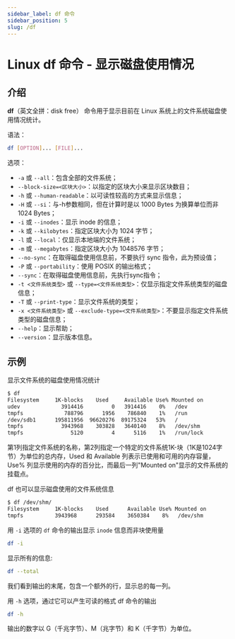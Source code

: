 ```yaml
---
sidebar_label: df 命令
sidebar_position: 5
slug: /df
---
```


# Linux df 命令 - 显示磁盘使用情况



## 介绍

**df**（英文全拼：disk free） 命令用于显示目前在 Linux 系统上的文件系统磁盘使用情况统计。

语法：

```bash
df [OPTION]... [FILE]...
```

选项：

- `-a` 或 `--all`：包含全部的文件系统；
- `--block-size=<区块大小>`：以指定的区块大小来显示区块数目；
- `-h` 或 `--human-readable`：以可读性较高的方式来显示信息；
- `-H` 或 `--si`：与-h参数相同，但在计算时是以 1000 Bytes 为换算单位而非 1024 Bytes；
- `-i` 或 `--inodes`：显示 inode 的信息；
- `-k` 或 `--kilobytes`：指定区块大小为 1024 字节；
- `-l` 或 `--local`：仅显示本地端的文件系统；
- `-m` 或 `--megabytes`：指定区块大小为 1048576 字节；
- `--no-sync`：在取得磁盘使用信息前，不要执行 sync 指令，此为预设值；
- `-P` 或 `--portability`：使用 POSIX 的输出格式；
- `--sync`：在取得磁盘使用信息前，先执行sync指令；
- `-t <文件系统类型>` 或 `--type=<文件系统类型>`：仅显示指定文件系统类型的磁盘信息；
- `-T` 或 `--print-type`：显示文件系统的类型；
- `-x <文件系统类型>` 或 `--exclude-type=<文件系统类型>`：不要显示指定文件系统类型的磁盘信息；
- `--help`：显示帮助；
- `--version`：显示版本信息。



## 示例

显示文件系统的磁盘使用情况统计

```bash
$ df 
Filesystem     1K-blocks    Used     Available Use% Mounted on 
udev             3914416         0   3914416    0%   /dev
tmpfs             788796      1956    786840    1%   /run
/dev/sdb1      195811956  96620276  89175324   53%   /
tmpfs            3943968    303828   3640140    8%   /dev/shm
tmpfs               5120         4      5116    1%   /run/lock
```

第1列指定文件系统的名称，第2列指定一个特定的文件系统1K-块（1K是1024字节）为单位的总内存，Used 和 Available 列表示已使用和可用的内存容量，Use% 列显示使用的内存的百分比，而最后一列"Mounted on"显示的文件系统的挂载点。

df 也可以显示磁盘使用的文件系统信息

```bash
$ df /dev/shm/
Filesystem     1K-blocks    Used      Available Use% Mounted on 
tmpfs          3943968      293584    3650384    8%   /dev/shm
```

用 `-i` 选项的 `df` 命令的输出显示 `inode` 信息而非块使用量

```bash
df -i 
```

显示所有的信息:

```bash
df --total 
```

我们看到输出的末尾，包含一个额外的行，显示总的每一列。

用 `-h` 选项，通过它可以产生可读的格式 df 命令的输出

```bash
df -h
```

输出的数字以 G（千兆字节）、M（兆字节）和 K（千字节）为单位。